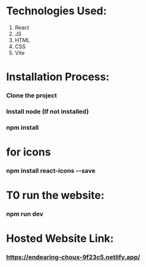 # Technologies Used:
 1. React
 2. JS
 3. HTML
 4. CSS
 5. Vite

# Installation Process:
 ### Clone the project
 ### Install node (If not installed)
 ### npm install


# for icons
   ### npm install react-icons --save

# T0 run the website:
### npm run dev

# Hosted Website Link: 
### https://endearing-choux-9f23c5.netlify.app/
